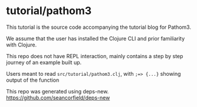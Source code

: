 # tutorial/pathom3


This tutorial is the source code accompanying the tutorial blog for Pathom3.

We assume that the user has installed the Clojure CLI and prior familiarity with Clojure.

This repo does not have REPL interaction, mainly contains a step by step journey of an example built up.

Users meant to read `src/tutorial/pathom3.clj`, with `;=> {...}` showing output of the function


This repo was generated using deps-new. https://github.com/seancorfield/deps-new
